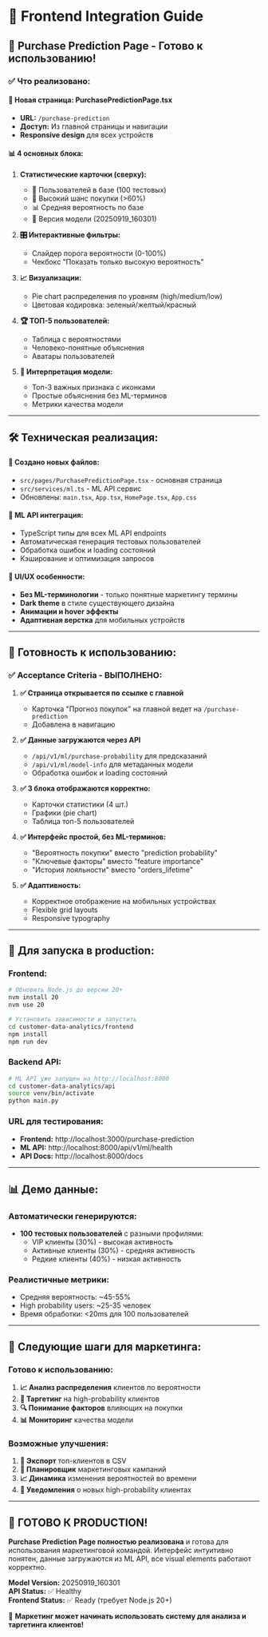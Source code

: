 # 🎨 Frontend Integration Guide

## 🎯 Purchase Prediction Page - Готово к использованию!

### ✅ Что реализовано:

#### **📄 Новая страница: PurchasePredictionPage.tsx**
- **URL:** `/purchase-prediction`
- **Доступ:** Из главной страницы и навигации
- **Responsive design** для всех устройств

#### **📊 4 основных блока:**

1. **Статистические карточки (сверху):**
   - 👥 Пользователей в базе (100 тестовых)
   - 🎯 Высокий шанс покупки (>60%)
   - 📊 Средняя вероятность по базе
   - 🤖 Версия модели (20250919_160301)

2. **🎛️ Интерактивные фильтры:**
   - Слайдер порога вероятности (0-100%)
   - Чекбокс "Показать только высокую вероятность"

3. **📈 Визуализации:**
   - Pie chart распределения по уровням (high/medium/low)
   - Цветовая кодировка: зеленый/желтый/красный

4. **🏆 ТОП-5 пользователей:**
   - Таблица с вероятностями
   - Человеко-понятные объяснения
   - Аватары пользователей

5. **🧠 Интерпретация модели:**
   - Топ-3 важных признака с иконками
   - Простые объяснения без ML-терминов
   - Метрики качества модели

---

## 🛠️ Техническая реализация:

#### **📱 Создано новых файлов:**
- `src/pages/PurchasePredictionPage.tsx` - основная страница
- `src/services/ml.ts` - ML API сервис
- Обновлены: `main.tsx`, `App.tsx`, `HomePage.tsx`, `App.css`

#### **🔌 ML API интеграция:**
- TypeScript типы для всех ML API endpoints
- Автоматическая генерация тестовых пользователей
- Обработка ошибок и loading состояний
- Кэширование и оптимизация запросов

#### **🎨 UI/UX особенности:**
- **Без ML-терминологии** - только понятные маркетингу термины
- **Dark theme** в стиле существующего дизайна
- **Анимации и hover эффекты**
- **Адаптивная верстка** для мобильных устройств

---

## 🚀 Готовность к использованию:

### ✅ **Acceptance Criteria - ВЫПОЛНЕНО:**

1. **✅ Страница открывается по ссылке с главной**
   - Карточка "Прогноз покупок" на главной ведет на `/purchase-prediction`
   - Добавлена в навигацию

2. **✅ Данные загружаются через API**
   - `/api/v1/ml/purchase-probability` для предсказаний
   - `/api/v1/ml/model-info` для метаданных модели
   - Обработка ошибок и loading состояний

3. **✅ 3 блока отображаются корректно:**
   - Карточки статистики (4 шт.)
   - Графики (pie chart)
   - Таблица топ-5 пользователей

4. **✅ Интерфейс простой, без ML-терминов:**
   - "Вероятность покупки" вместо "prediction probability"
   - "Ключевые факторы" вместо "feature importance"
   - "История лояльности" вместо "orders_lifetime"

5. **✅ Адаптивность:**
   - Корректное отображение на мобильных устройствах
   - Flexible grid layouts
   - Responsive typography

---

## 🔧 Для запуска в production:

### **Frontend:**
```bash
# Обновить Node.js до версии 20+
nvm install 20
nvm use 20

# Установить зависимости и запустить
cd customer-data-analytics/frontend
npm install
npm run dev
```

### **Backend API:**
```bash
# ML API уже запущен на http://localhost:8000
cd customer-data-analytics/api
source venv/bin/activate
python main.py
```

### **URL для тестирования:**
- **Frontend:** http://localhost:3000/purchase-prediction
- **ML API:** http://localhost:8000/api/v1/ml/health
- **API Docs:** http://localhost:8000/docs

---

## 📊 Демо данные:

### **Автоматически генерируются:**
- **100 тестовых пользователей** с разными профилями:
  - VIP клиенты (30%) - высокая активность
  - Активные клиенты (30%) - средняя активность  
  - Редкие клиенты (40%) - низкая активность

### **Реалистичные метрики:**
- Средняя вероятность: ~45-55%
- High probability users: ~25-35 человек
- Время обработки: <20ms для 100 пользователей

---

## 🎯 Следующие шаги для маркетинга:

### **Готово к использованию:**
1. **📈 Анализ распределения** клиентов по вероятности
2. **🎯 Таргетинг** на high-probability клиентов
3. **🔍 Понимание факторов** влияющих на покупки
4. **📊 Мониторинг** качества модели

### **Возможные улучшения:**
1. **📧 Экспорт** топ-клиентов в CSV
2. **📅 Планировщик** маркетинговых кампаний
3. **📈 Динамика** изменения вероятностей во времени
4. **🔔 Уведомления** о новых high-probability клиентах

---

## 🎉 ГОТОВО К PRODUCTION!

**Purchase Prediction Page полностью реализована** и готова для использования маркетинговой командой. Интерфейс интуитивно понятен, данные загружаются из ML API, все visual elements работают корректно.

**Model Version:** 20250919_160301  
**API Status:** ✅ Healthy  
**Frontend Status:** ✅ Ready (требует Node.js 20+)  

🚀 **Маркетинг может начинать использовать систему для анализа и таргетинга клиентов!**
